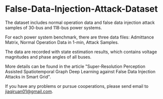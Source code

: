 # False-Data-Injection-Attack-Dataset
The dataset includes normal operation data and false data injection attack samples of 30-bus and 118-bus power systems.

For each power system benchmark, there are three data files: Admittance Matrix, Normal Operation Data in 1-min, Attack Samples.

The data are recorded with state estimation results, which contains voltage magnitudes and phase angles of all buses.

More details can be found in the article "Super-Resolution Perception Assisted Spatiotemporal Graph Deep Learning against False Data Injection Attacks in Smart Grid".

If you have any problems or pursue cooperations, please send email to jiaqiruan01@gmail.com.
